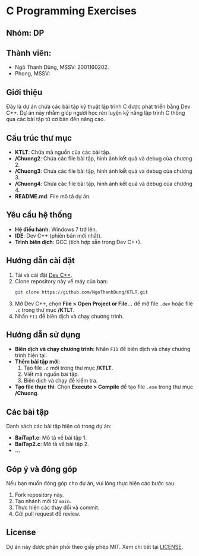 # C Programming Exercises
## Nhóm: DP
## Thành viên: 
   - Ngô Thanh Dũng, MSSV: 2001160202.
   - Phong, MSSV:
## Giới thiệu
Đây là dự án chứa các bài tập kỹ thuật lập trình C được phát triển bằng Dev C++. Dự án này nhằm giúp người học rèn luyện kỹ năng lập trình C thông qua các bài tập từ cơ bản đến nâng cao.

## Cấu trúc thư mục
- **KTLT**: Chứa mã nguồn của các bài tập.
- **/Chuong2**: Chứa các file bài tập, hình ảnh kết quả và debug của chương 2.
- **/Chuong3**: Chứa các file bài tập, hình ảnh kết quả và debug của chương 3.
- **/Chuong4**: Chứa các file bài tập, hình ảnh kết quả và debug của chương 4.
- **README.md**: File mô tả dự án.

## Yêu cầu hệ thống
- **Hệ điều hành**: Windows 7 trở lên.
- **IDE**: Dev C++ (phiên bản mới nhất).
- **Trình biên dịch**: GCC (tích hợp sẵn trong Dev C++).

## Hướng dẫn cài đặt
1. Tải và cài đặt [Dev C++](https://sourceforge.net/projects/orwelldevcpp/).
2. Clone repository này về máy của bạn:
    ```bash
    git clone https://github.com/NgoThanhDung/KTLT.git
    ```
3. Mở Dev C++, chọn **File > Open Project or File...** để mở file `.dev` hoặc file `.c` trong thư mục **/KTLT**.
4. Nhấn `F11` để biên dịch và chạy chương trình.

## Hướng dẫn sử dụng
- **Biên dịch và chạy chương trình**: Nhấn `F11` để biên dịch và chạy chương trình hiện tại.
- **Thêm bài tập mới**:
  1. Tạo file `.c` mới trong thư mục **/KTLT**.
  2. Viết mã nguồn bài tập.
  3. Biên dịch và chạy để kiểm tra.
- **Tạo file thực thi**: Chọn **Execute > Compile** để tạo file `.exe` trong thư mục **/Chuong**.

## Các bài tập
Danh sách các bài tập hiện có trong dự án:
- **BaiTap1.c**: Mô tả về bài tập 1.
- **BaiTap2.c**: Mô tả về bài tập 2.
- **...**

## Góp ý và đóng góp
Nếu bạn muốn đóng góp cho dự án, vui lòng thực hiện các bước sau:
1. Fork repository này.
2. Tạo nhánh mới từ `main`.
3. Thực hiện các thay đổi và commit.
4. Gửi pull request để review.

## License
Dự án này được phân phối theo giấy phép MIT. Xem chi tiết tại [LICENSE](LICENSE).
